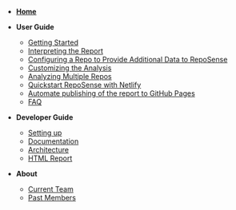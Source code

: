<navigation>

* <span class="lead">**[Home]({{baseUrl}}index.html)**</span>

* <span class="lead">**User Guide**</span>
    * [Getting Started]({{baseUrl}}UserGuide.html#getting-started)
    * [Interpreting the Report]({{baseUrl}}UserGuide.html#interpreting-the-report)
    * [Configuring a Repo to Provide Additional Data to RepoSense]({{baseUrl}}UserGuide.html#configuring-a-repo-to-provide-additional-data-to-reposense)
    * [Customizing the Analysis]({{baseUrl}}UserGuide.html#customizing-the-analysis)
    * [Analyzing Multiple Repos]({{baseUrl}}UserGuide.html#analyzing-multiple-repos)
    * [Quickstart RepoSense with Netlify]({{baseUrl}}UserGuide.html#quickstart-reposense-with-netlify)
    * [Automate publishing of the report to GitHub Pages]({{baseUrl}}UserGuide.html#automating-publishing-of-the-report-to-github-pages)
    * [FAQ]({{baseUrl}}UserGuide.html#faq)

* <span class="lead">**Developer Guide**</span>
    * [Setting up]({{baseUrl}}DeveloperGuide.html#setting-up)
    * [Documentation]({{baseUrl}}DeveloperGuide.html#documentation)
    * [Architecture]({{baseUrl}}DeveloperGuide.html#architecture)
    * [HTML Report]({{baseUrl}}DeveloperGuide.html#html-report)

* <span class="lead">**About**</span>
    * [Current Team]({{baseUrl}}about.html#current-team)
    * [Past Members]({{baseUrl}}about.html#past-members)

</navigation>
